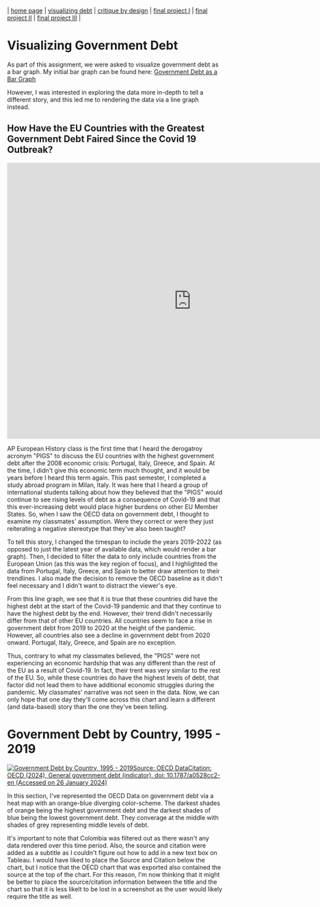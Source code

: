 | [home page](README.md) | [visualizing debt](visualizing-government-debt) | [critique by design](critique-by-design) | [final project I](final-project-part-one) | [final project II](final-project-part-two) | [final project III](final-project-part-three) |

# Visualizing Government Debt

As part of this assignment, we were asked to visualize government debt as a bar graph. My initial bar graph can be found here: [Government Debt as a Bar Graph](https://data.oecd.org/chart/7kr6)

However, I was interested in exploring the data more in-depth to tell a different story, and this led me to rendering the data via a line graph instead. 

## How Have the EU Countries with the Greatest Government Debt Faired Since the Covid 19 Outbreak?

<iframe src="https://data.oecd.org/chart/7kr7" width="860" height="645" style="border: 0" mozallowfullscreen="true" webkitallowfullscreen="true" allowfullscreen="true"><a href="https://data.oecd.org/chart/7kr7" target="_blank">OECD Chart: General government debt, Total, % of GDP, Annual, 2019 – 2022</a></iframe>

AP European History class is the first time that I heard the derogatroy acronym "PIGS" to discuss the EU countries with the highest government debt after the 2008 economic crisis: Portugal, Italy, Greece, and Spain. At the time, I didn't give this economic term much thought, and it would be years before I heard this term again. This past semester, I completed a study abroad program in Milan, Italy. It was here that I heard a group of international students talking about how they believed that the "PIGS" would continue to see rising levels of debt as a consequence of Covid-19 and that this ever-increasing debt would place higher burdens on other EU Member States. So, when I saw the OECD data on government debt, I thought to examine my classmates' assumption. Were they correct or were they just reiterating a negative stereotype that they've also been taught? 

To tell this story, I changed the timespan to include the years 2019-2022 (as opposed to just the latest year of available data, which would render a bar graph). Then, I decided to filter the data to only include countries from the European Union (as this was the key region of focus), and I highlighted the data from Portugal, Italy, Greece, and Spain to better draw attention to their trendlines. I also made the decision to remove the OECD baseline as it didn't feel necessary and I didn't want to distract the viewer's eye.

From this line graph, we see that it is true that these countries did have the highest debt at the start of the Covid-19 pandemic and that they continue to have the highest debt by the end. However, their trend didn't necessarily differ from that of other EU countries. All countries seem to face a rise in government debt from 2019 to 2020 at the height of the pandemic. However, all countries also see a decline in government debt from 2020 onward. Portugal, Italy, Greece, and Spain are no exception. 

Thus, contrary to what my classmates believed, the "PIGS" were not experiencing an economic hardship that was any different than the rest of the EU as a result of Covid-19. In fact, their trent was very similar to the rest of the EU. So, while these countries do have the highest levels of debt, that factor did not lead them to have additional economic struggles during the pandemic. My classmates' narrative was not seen in the data. Now, we can only hope that one day they'll come across this chart and learn a different (and data-based) story than the one they've been telling.

# Government Debt by Country, 1995 - 2019

<div class='tableauPlaceholder' id='viz1706404849027' style='position: relative'><noscript><a href='#'><img alt='Government Debt by Country, 1995 - 2019Source: OECD DataCitation: OECD (2024), General government debt (indicator). doi: 10.1787&#47;a0528cc2-en (Accessed on 26 January 2024) ' src='https:&#47;&#47;public.tableau.com&#47;static&#47;images&#47;Go&#47;GovernmentDebtbyCountry1995-2019&#47;Sheet1&#47;1_rss.png' style='border: none' /></a></noscript><object class='tableauViz'  style='display:none;'><param name='host_url' value='https%3A%2F%2Fpublic.tableau.com%2F' /> <param name='embed_code_version' value='3' /> <param name='site_root' value='' /><param name='name' value='GovernmentDebtbyCountry1995-2019&#47;Sheet1' /><param name='tabs' value='no' /><param name='toolbar' value='yes' /><param name='static_image' value='https:&#47;&#47;public.tableau.com&#47;static&#47;images&#47;Go&#47;GovernmentDebtbyCountry1995-2019&#47;Sheet1&#47;1.png' /> <param name='animate_transition' value='yes' /><param name='display_static_image' value='yes' /><param name='display_spinner' value='yes' /><param name='display_overlay' value='yes' /><param name='display_count' value='yes' /><param name='language' value='en-US' /></object></div>
<script type='text/javascript'>
  var divElement = document.getElementById('viz1706404849027');
  var vizElement = divElement.getElementsByTagName('object')[0];
  vizElement.style.width='100%';vizElement.style.height=(divElement.offsetWidth*0.75)+'px';
  var scriptElement = document.createElement('script');
  scriptElement.src = 'https://public.tableau.com/javascripts/api/viz_v1.js';
  vizElement.parentNode.insertBefore(scriptElement, vizElement);
</script>

In this section, I've represented the OECD Data on government debt via a heat map with an orange-blue diverging color-scheme. The darkest shades of orange being the highest government debt and the darkest shades of blue being the lowest government debt. They converage at the middle with shades of grey representing middle levels of debt. 

It's important to note that Colombia was filtered out as there wasn't any data rendered over this time period. Also, the source and citation were added as a subtitle as I couldn't figure out how to add in a new text box on Tableau. I would have liked to place the Source and Citation below the chart, but I notice that the OECD chart that was exported also contained the source at the top of the chart. For this reason, I'm now thinking that it might be better to place the source/citation information between the title and the chart so that it is less likelt to be lost in a screenshot as the user would likely require the title as well.

